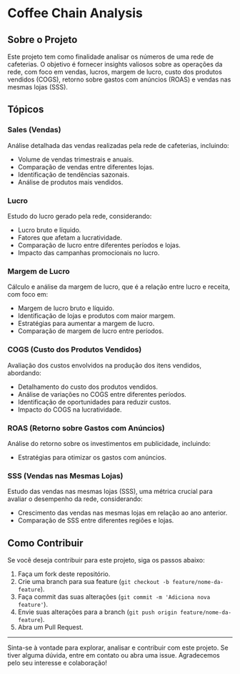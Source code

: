 # Coffee Chain Analysis

## Sobre o Projeto

Este projeto tem como finalidade analisar os números de uma rede de cafeterias. O objetivo é fornecer insights valiosos sobre as operações da rede, com foco em vendas, lucros, margem de lucro, custo dos produtos vendidos (COGS), retorno sobre gastos com anúncios (ROAS) e vendas nas mesmas lojas (SSS).

## Tópicos

### Sales (Vendas)

Análise detalhada das vendas realizadas pela rede de cafeterias, incluindo:

- Volume de vendas trimestrais e anuais.
- Comparação de vendas entre diferentes lojas.
- Identificação de tendências sazonais.
- Análise de produtos mais vendidos.

### Lucro

Estudo do lucro gerado pela rede, considerando:

- Lucro bruto e líquido.
- Fatores que afetam a lucratividade.
- Comparação de lucro entre diferentes períodos e lojas.
- Impacto das campanhas promocionais no lucro.

### Margem de Lucro

Cálculo e análise da margem de lucro, que é a relação entre lucro e receita, com foco em:

- Margem de lucro bruto e líquido.
- Identificação de lojas e produtos com maior margem.
- Estratégias para aumentar a margem de lucro.
- Comparação de margem de lucro entre períodos.

### COGS (Custo dos Produtos Vendidos)

Avaliação dos custos envolvidos na produção dos itens vendidos, abordando:

- Detalhamento do custo dos produtos vendidos.
- Análise de variações no COGS entre diferentes períodos.
- Identificação de oportunidades para reduzir custos.
- Impacto do COGS na lucratividade.

### ROAS (Retorno sobre Gastos com Anúncios)

Análise do retorno sobre os investimentos em publicidade, incluindo:

- Estratégias para otimizar os gastos com anúncios.

### SSS (Vendas nas Mesmas Lojas)

Estudo das vendas nas mesmas lojas (SSS), uma métrica crucial para avaliar o desempenho da rede, considerando:

- Crescimento das vendas nas mesmas lojas em relação ao ano anterior.
- Comparação de SSS entre diferentes regiões e lojas.

## Como Contribuir

Se você deseja contribuir para este projeto, siga os passos abaixo:

1. Faça um fork deste repositório.
2. Crie uma branch para sua feature (`git checkout -b feature/nome-da-feature`).
3. Faça commit das suas alterações (`git commit -m 'Adiciona nova feature'`).
4. Envie suas alterações para a branch (`git push origin feature/nome-da-feature`).
5. Abra um Pull Request.


---

Sinta-se à vontade para explorar, analisar e contribuir com este projeto. Se tiver alguma dúvida, entre em contato ou abra uma issue. Agradecemos pelo seu interesse e colaboração!
